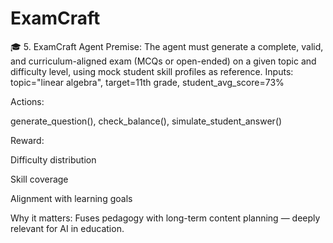 # ExamCraft

🎓 5. ExamCraft Agent
Premise: The agent must generate a complete, valid, and curriculum-aligned exam (MCQs or open-ended) on a given topic and difficulty level, using mock student skill profiles as reference.
Inputs: topic="linear algebra", target=11th grade, student_avg_score=73%


Actions:


generate_question(), check_balance(), simulate_student_answer()


Reward:


Difficulty distribution


Skill coverage


Alignment with learning goals


Why it matters: Fuses pedagogy with long-term content planning — deeply relevant for AI in education.

